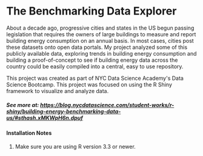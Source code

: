 # The Benchmarking Data Explorer

About a decade ago, progressive cities and states in the US begun passing legislation that requires the owners of large buildings to measure and report building energy consumption on an annual basis.  In most cases, cities post these datasets onto open data portals. My project analyzed some of this publicly available data, exploring trends in building energy consumption and building a proof-of-concept to see if building energy data across the country could be easily compiled into a central, easy to use repository.

This project was created as part of NYC Data Science Academy's Data Science Bootcamp. This project was focused on using the R Shiny framework to visualize and analyze data.

##### See more at: https://blog.nycdatascience.com/student-works/r-shiny/building-energy-benchmarking-data-us/#sthash.xMKWpH6n.dpuf


#### Installation Notes

1. Make sure you are using R version 3.3 or newer.

